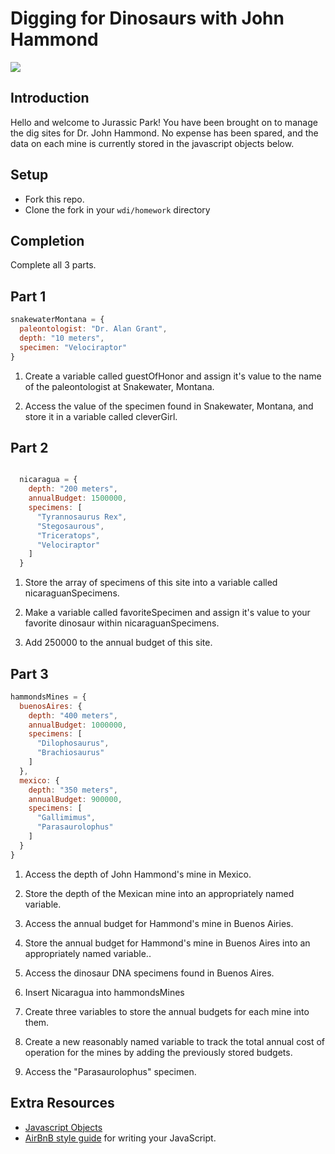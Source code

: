 # Digging for Dinosaurs with John Hammond

![](https://www.shakefire.com/sites/default/files/uploads/images/jp2.jpg)

## Introduction
Hello and welcome to Jurassic Park! You have been brought on to manage the dig sites for Dr. John Hammond. No expense has been spared, and the data on each mine is currently stored in the javascript objects below.

## Setup
- Fork this repo.
- Clone the fork in your `wdi/homework` directory

## Completion
Complete all 3 parts.

## Part 1

```javascript
snakewaterMontana = {
  paleontologist: "Dr. Alan Grant",
  depth: "10 meters",
  specimen: "Velociraptor"
}
```

  1. Create a variable called guestOfHonor and assign it's value to the name of the paleontologist at Snakewater, Montana.

  2. Access the value of the specimen found in Snakewater, Montana, and store it in a variable called cleverGirl.

## Part 2


```javascript

  nicaragua = {
    depth: "200 meters",
    annualBudget: 1500000,
    specimens: [
      "Tyrannosaurus Rex",
      "Stegosaurous",
      "Triceratops",
      "Velociraptor"
    ]
  }

```

  1. Store the array of specimens of this site into a variable called nicaraguanSpecimens.

  2. Make a variable called favoriteSpecimen and assign it's value to your favorite dinosaur within nicaraguanSpecimens.

  3. Add 250000 to the annual budget of this site.

## Part 3

```javascript
hammondsMines = {
  buenosAires: {
    depth: "400 meters",
    annualBudget: 1000000,
    specimens: [
      "Dilophosaurus",
      "Brachiosaurus"
    ]
  },
  mexico: {
    depth: "350 meters",
    annualBudget: 900000,
    specimens: [
      "Gallimimus",
      "Parasaurolophus"
    ]
  }
}
```

  1. Access the depth of John Hammond's mine in Mexico.

  2. Store the depth of the Mexican mine into an appropriately named variable.

  3. Access the annual budget for Hammond's mine in Buenos Airies.

  4. Store the annual budget for Hammond's mine in Buenos Aires into an appropriately named variable..

  5. Access the dinosaur DNA specimens found in Buenos Aires.

  6. Insert Nicaragua into hammondsMines

  7. Create three variables to store the annual budgets for each mine into them.

  8. Create a new reasonably named variable to track the total annual cost of operation for the mines by adding the previously stored budgets.

  9. Access the "Parasaurolophus" specimen.

## Extra Resources
- [Javascript Objects](http://javascriptissexy.com/javascript-objects-in-detail/)
- [AirBnB style guide](https://github.com/airbnb/javascript) for writing your JavaScript.

